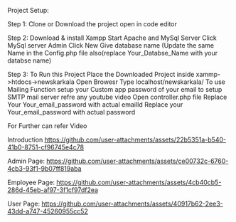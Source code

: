Project Setup:



Step 1:
      Clone or Download the project
      open in code editor

      
      
Step 2:
      Download & install Xampp
      Start Apache and MySql Server
      Click MySql server Admin
      Click New
      Give database name (Update the same Name in the Config.php file also(replace Your_Databse_Name with your databse name)



      
Step 3:
      To Run this Project
      Place the Downloaded Project inside xammp->htdocs->newskarkala
      Open Browesr
      Type localhost/newskarkala/
      To use Mailing Function setup your Custom app password of your email to setup SMTP mail server refre any youtube video
      Open controller.php file
      Replace Your Your_email_password with actual emailId
      Replace your Your_email_password with actual password

For Further can refer Video

Introduction
https://github.com/user-attachments/assets/22b5351a-b540-41b0-8751-cf96745e4c78



Admin Page:
https://github.com/user-attachments/assets/ce00732c-6760-4cb3-93f1-9b07ff819aba


Employee Page:
https://github.com/user-attachments/assets/4cb40cb5-286d-45eb-af97-3f1cf97df2ea


User Page:
https://github.com/user-attachments/assets/40917b62-2ee3-43dd-a747-45260955cc52






